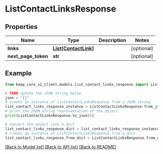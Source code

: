 # ListContactLinksResponse


## Properties

Name | Type | Description | Notes
------------ | ------------- | ------------- | -------------
**links** | [**List[ContactLink]**](ContactLink.md) |  | [optional] 
**next_page_token** | **str** |  | [optional] 

## Example

```python
from keap_core_v2_client.models.list_contact_links_response import ListContactLinksResponse

# TODO update the JSON string below
json = "{}"
# create an instance of ListContactLinksResponse from a JSON string
list_contact_links_response_instance = ListContactLinksResponse.from_json(json)
# print the JSON string representation of the object
print(ListContactLinksResponse.to_json())

# convert the object into a dict
list_contact_links_response_dict = list_contact_links_response_instance.to_dict()
# create an instance of ListContactLinksResponse from a dict
list_contact_links_response_from_dict = ListContactLinksResponse.from_dict(list_contact_links_response_dict)
```
[[Back to Model list]](../README.md#documentation-for-models) [[Back to API list]](../README.md#documentation-for-api-endpoints) [[Back to README]](../README.md)


